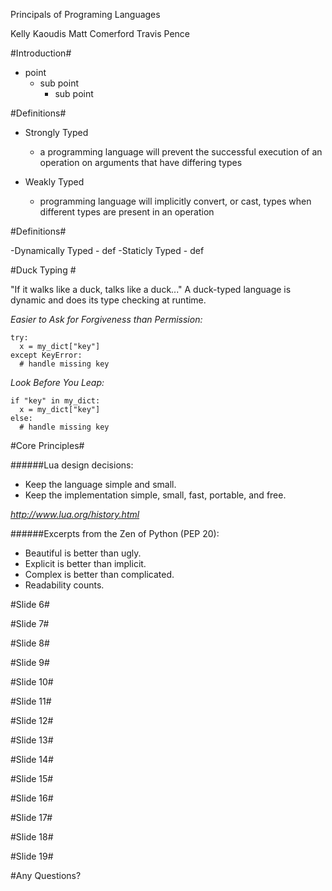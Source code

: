 Principals of Programing Languages

Kelly Kaoudis
Matt Comerford
Travis Pence


#Introduction#

- point
  - sub point
	- sub point
	
#Definitions#
- Strongly Typed
  - a programming language will prevent the successful execution of an operation on arguments that have differing types

- Weakly Typed
  - programming language will implicitly convert, or cast, types when different types are present in an operation


#Definitions#

-Dynamically Typed
  	- def
-Staticly  Typed
  	- def

#Duck Typing #

"If it walks like a duck, talks like a duck..." A duck-typed language is dynamic and does its type checking at runtime.

_Easier to Ask for Forgiveness than Permission:_

    try:
      x = my_dict["key"]
    except KeyError:
      # handle missing key
_Look Before You Leap:_

    if "key" in my_dict:
      x = my_dict["key"]
    else:
      # handle missing key


#Core Principles#

######Lua design decisions: 
- Keep the language simple and small.
- Keep the implementation simple, small, fast, portable, and free.

*http://www.lua.org/history.html*

######Excerpts from the Zen of Python (PEP 20):
- Beautiful is better than ugly.
- Explicit is better than implicit.
- Complex is better than complicated.
- Readability counts.


#Slide 6#

#Slide 7#

#Slide 8#

#Slide 9#

#Slide 10#

#Slide 11#

#Slide 12#

#Slide 13#

#Slide 14#

#Slide 15#

#Slide 16#

#Slide 17#

#Slide 18#

#Slide 19#

#Any Questions? 
